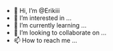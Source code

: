 - 👋 Hi, I’m @Erikiii
- 👀 I’m interested in ...
- 🌱 I’m currently learning ...
- 💞️ I’m looking to collaborate on ...
- 📫 How to reach me ...

<!---
Erikiii/Erikiii is a ✨ special ✨ repository because its `README.md` (this file) appears on your GitHub profile.
You can click the Preview link to take a look at your changes.
--->
